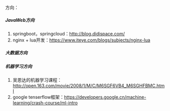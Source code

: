 方向：
##### JavaWeb方向
1. springboot，springcloud：http://blog.didispace.com/
2. nginx + lua开发：https://www.iteye.com/blogs/subjects/nginx-lua

##### 大数据方向
##### 机器学习方向
1. 吴恩达的机器学习课程：http://open.163.com/movie/2008/1/M/C/M6SGF6VB4_M6SGHFBMC.html
2. google tenserflow框架：https://developers.google.cn/machine-learning/crash-course/ml-intro

